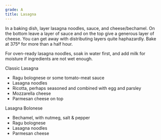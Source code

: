 ```yaml
---
grade: A
title: Lasagna
---
```

In a baking dish, layer lasagna noodles, sauce, and cheese/bechamel. On the bottom 
leave a layer of sauce and on the top give a generous layer of cheese. You can
get away with distributing layers quite haphazardly. Bake at 375º for more than
a half hour.

For oven-ready lasagna noodles, soak in water first, and add milk for moisture 
if ingredients are not wet enough.

Classic Lasagna
- Ragu bolognese or some tomato-meat sauce
- Lasagna noodles
- Ricotta, perhaps seasoned and combined with egg and parsley
- Mozzarella cheese
- Parmesan cheese on top

Lasagna Bolonese
- Bechamel, with nutmeg, salt & pepper
- Ragu bolognese
- Lasagna noodles
- Parmesan cheese